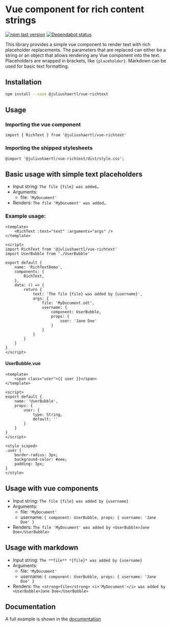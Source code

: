 # Vue component for rich content strings

[![npm last version](https://img.shields.io/npm/v/@juliushaertl/vue-richtext.svg?style=flat-square)](https://www.npmjs.com/package/@juliushaertl/vue-richtext) [![Dependabot status](https://img.shields.io/badge/Dependabot-enabled-brightgreen.svg?longCache=true&style=flat-square&logo=dependabot)](https://dependabot.com)

This library provides a simple vue component to render text with rich placeholder replacements.
The parameters that are replaced can either be a string or an object that allows rendering any Vue component into the text.
Placeholders are wrapped in brackets, like `{placeholder}`.
Markdown can be used for basic text formatting.

## Installation

```sh
npm install --save @juliushaertl/vue-richtext
```

## Usage

### Importing the vue component

```
import { RichText } from '@juliushaertl/vue-richtext'
```

### Importing the shipped stylesheets

```
@import '@juliushaertl/vue-richtext/dist/style.css';

```

## Basic usage with simple text placeholders

- Input string: `The file {file} was added…`
- Arguments:
  - file: `'MyDocument'`
- Renders: `The file 'MyDocument' was added…`

### Example usage:

```
<template>
	<RichText :text="text" :arguments="args" />
</template>

<script>
import RichText from '@juliushaertl/vue-richtext'
import UserBubble from './UserBubble'

export default {
    name: 'RichTextDemo',
	components: {
		RichText,
	},
    data: () => {
        return {
            text: 'The file {file} was added by {username}',
            args: {
                file: 'MyDocument.odt',
                username: {
                    component: UserBubble,
                    props: {
                        user: 'Jane Doe'
                    }
                }
            }
        }
    }
}
</script>
```

#### UserBubble.vue
```
<template>
    <span class="user">{{ user }}</span>
</template>

<script>
export default {
	name: 'UserBubble',
	props: {
		user: {
			type: String,
			default: ''
		}
	}
}
</script>

<style scoped>
.user {
	border-radius: 3px;
	background-color: #eee;
	padding: 3px;
}
</style>
```

## Usage with vue components

- Input string: `The file {file} was added by {username}`
- Arguments:
  - file: `'MyDocument'`
  - username: `{ component: UserBubble, props: { username: 'Jane Doe' }`
- Renders: `The file 'MyDocument' was added by <UserBubble>Jane Doe</UserBubble>`

## Usage with markdown

- Input string: `The **file** *{file}* was added by {username}`
- Arguments:
  - file: `'MyDocument'`
  - username: `{ component: UserBubble, props: { username: 'Jane Doe' }`
- Renders: `The <strong>file</strong> <i>'MyDocument'</i> was added by <UserBubble>Jane Doe</UserBubble>`

## Documentation

A full example is shown in the [documentation](https://juliushaertl.github.io/vue-richtext/)
